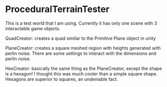 # ProceduralTerrainTester
 
 This is a test world that I am using. Currently it has only one scene with 3 interactable game objects.
 
 QuadCreator: creates a quad similar to the Primitive Plane object in unity
 
 PlaneCreator: creates a square meshed region with heights generated with perlin noise. There are some settings to interact with the dimensions and perlin noise.
 
 HexCreator: basically the same thing as the PlaneCreator, except the shape is a hexagon! I thought this was much cooler than a simple square shape. Hexagons are superior to        squares, an undeniable fact.

